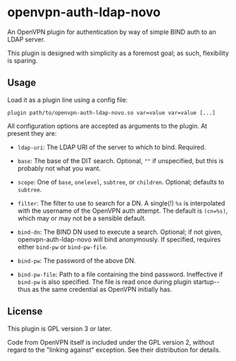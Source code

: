 # openvpn-auth-ldap-novo

An OpenVPN plugin for authentication by way of simple BIND auth to an LDAP
server.

This plugin is designed with simplicity as a foremost goal; as such,
flexibility is sparing.

## Usage

Load it as a plugin line using a config file:

```
plugin path/to/openvpn-auth-ldap-novo.so var=value var=value [...]
```

All configuration options are accepted as arguments to the plugin. At present
they are: 

- `ldap-uri`: The LDAP URI of the server to which to bind. Required.

- `base`: The base of the DIT search. Optional, `""` if unspecified, but this
  is probably not what you want.

- `scope`: One of `base`, `onelevel`, `subtree`, or `children`. Optional;
  defaults to `subtree`.

- `filter`: The filter to use to search for a DN. A single(!) `%s` is
  interpolated with the username of the OpenVPN auth attempt. The default is
  `(cn=%s)`, which may or may not be a sensible default.

- `bind-dn`: The BIND DN used to execute a search. Optional; if not given,
  openvpn-auth-ldap-novo will bind anonymously. If specified, requires either
  `bind-pw` or `bind-pw-file`.

- `bind-pw`: The password of the above DN.

- `bind-pw-file`: Path to a file containing the bind password. Ineffective if
  `bind-pw` is also specified. The file is read once during plugin
  startup--thus as the same credential as OpenVPN initially has.

## License

This plugin is GPL version 3 or later.

Code from OpenVPN itself is included under the GPL version 2, without regard to
the "linking against" exception. See their distribution for details.
